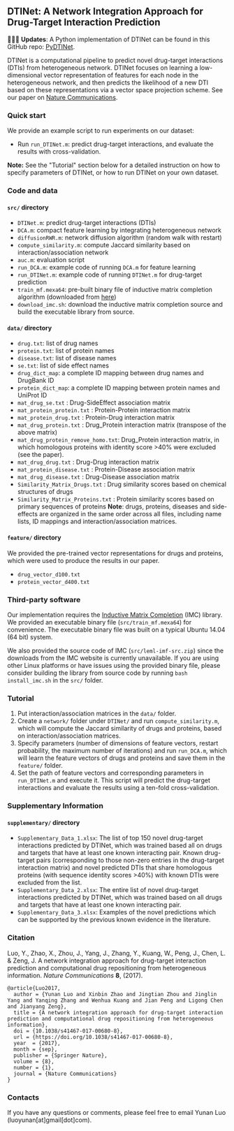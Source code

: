 ## DTINet: A Network Integration Approach for Drug-Target Interaction Prediction
:loudspeaker::collision::new: **Updates**: A Python implementation of DTINet can be found in this GitHub repo: [PyDTINet](https://github.com/luoyunan/PyDTINet).

DTINet is a computational pipeline to predict novel drug-target interactions (DTIs) from heterogeneous network. DTINet focuses on learning a low-dimensional vector representation of features for each node in the heterogeneous network, and then predicts the likelihood of a new DTI based on these representations via a vector space projection scheme. See our paper on [Nature Communications](https://www.nature.com/articles/s41467-017-00680-8).


### Quick start
We provide an example script to run experiments on our dataset: 

- Run `run_DTINet.m`: predict drug-target interactions, and evaluate the results with cross-validation. 

**Note:** See the "Tutorial" section below for a detailed instruction on how to specify parameters of DTINet, or how to run DTINet on your own dataset.

### Code and data
#### `src/` directory
- `DTINet.m`: predict drug-target interactions (DTIs)
- `DCA.m`: compact feature learning by integrating heterogeneous network
- `diffusionRWR.m`: network diffusion algorithm (random walk with restart)
- `compute_similarity.m`: compute Jaccard similarity based on interaction/association network
- `auc.m`: evaluation script
- `run_DCA.m`: example code of running `DCA.m` for feature learning
- `run_DTINet.m`: example code of running `DTINet.m` for drug-target prediction
- `train_mf.mexa64`: pre-built binary file of inductive matrix completion algorithm (downloaded from [here](http://bigdata.ices.utexas.edu/software/inductive-matrix-completion/))
- `download_imc.sh`: download the inductive matrix completion source and build the executable library from source.

#### `data/` directory
- `drug.txt`: list of drug names
- `protein.txt`: list of protein names
- `disease.txt`: list of disease names
- `se.txt`: list of side effect names
- `drug_dict_map`: a complete ID mapping between drug names and DrugBank ID
- `protein_dict_map`: a complete ID mapping between protein names and UniProt ID
- `mat_drug_se.txt` 		: Drug-SideEffect association matrix
- `mat_protein_protein.txt` : Protein-Protein interaction matrix
- `mat_protein_drug.txt` 	: Protein-Drug interaction matrix
- `mat_drug_protein.txt` 	: Drug_Protein interaction matrix (transpose of the above matrix)
- `mat_drug_protein_remove_homo.txt`: Drug_Protein interaction matrix, in which homologous proteins with identity score >40% were excluded (see the paper).
- `mat_drug_drug.txt` 		: Drug-Drug interaction matrix
- `mat_protein_disease.txt` : Protein-Disease association matrix
- `mat_drug_disease.txt` 	: Drug-Disease association matrix
- `Similarity_Matrix_Drugs.txt` 	: Drug similarity scores based on chemical structures of drugs
- `Similarity_Matrix_Proteins.txt` 	: Protein similarity scores based on primary sequences of proteins
**Note**: drugs, proteins, diseases and side-effects are organized in the same order across all files, including name lists, ID mappings and interaction/association matrices.

#### `feature/` directory
We provided the pre-trained vector representations for drugs and proteins, which were used to produce the results in our paper.
- `drug_vector_d100.txt`
- `protein_vector_d400.txt`

### Third-party software
Our implementation requires the [Inductive Matrix Completion](http://bigdata.ices.utexas.edu/software/inductive-matrix-completion/) (IMC) library. We provided an executable binary file (`src/train_mf.mexa64`) for convenience. The executable binary file was built on a typical Ubuntu 14.04 (64 bit) system.

We also provided the source code of IMC (`src/leml-imf-src.zip`) since the downloads from the IMC website is currently unavailable. If you are using other Linux platforms or have issues using the provided binary file, please consider building the library from source code by running `bash install_imc.sh` in the `src/` folder.

### Tutorial
1. Put interaction/association matrices in the `data/` folder.
2. Create a `network/` folder under `DTINet/` and run `compute_similarity.m`, which will compute the Jaccard similarity of drugs and proteins, based on interaction/association matrices.
3. Specify parameters (number of dimensions of feature vectors, restart probability, the maximum number of iterations) and run `run_DCA.m`, which will learn the feature vectors of drugs and proteins and save them in the `feature/` folder.
4. Set the path of feature vectors and corresponding parameters in `run_DTINet.m` and execute it. This script will predict the drug-target interactions and evaluate the results using a ten-fold cross-validation.

### Supplementary Information
#### `supplementary/` directory
- `Supplementary_Data_1.xlsx`:  The list of top 150 novel drug-target interactions predicted by DTINet, which was trained based all on drugs and targets that have at least one known interacting pair. Known drug-target pairs (corresponding to those non-zero entries in the drug-target interaction matrix) and novel predicted DTIs that share homologous proteins (with sequence identity scores >40%) with known DTIs were excluded from the list.
- `Supplementary_Data_2.xlsx`:  The entire list of novel drug-target interactions predicted by DTINet, which was trained based on all drugs and targets that have at least one known interacting pair.
- `Supplementary_Data_3.xlsx`:  Examples of the novel predictions which can be supported by the previous known evidence in the literature.

### Citation
Luo, Y., Zhao, X., Zhou, J., Yang, J., Zhang, Y., Kuang, W., Peng, J., Chen, L. & Zeng, J. A network integration approach for drug-target interaction prediction and computational drug repositioning from heterogeneous information. *Nature Communications* **8**, (2017).

    @article{Luo2017,
      author = {Yunan Luo and Xinbin Zhao and Jingtian Zhou and Jinglin Yang and Yanqing Zhang and Wenhua Kuang and Jian Peng and Ligong Chen and Jianyang Zeng},
      title = {A network integration approach for drug-target interaction prediction and computational drug repositioning from heterogeneous information},
      doi = {10.1038/s41467-017-00680-8},
      url = {https://doi.org/10.1038/s41467-017-00680-8},
      year  = {2017},
      month = {sep},
      publisher = {Springer Nature},
      volume = {8},
      number = {1},
      journal = {Nature Communications}
    }

### Contacts
If you have any questions or comments, please feel free to email Yunan Luo (luoyunan[at]gmail[dot]com).
